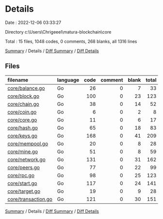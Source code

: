 # Details

Date : 2022-12-06 03:33:27

Directory c:\\Users\\Chrigeeel\\matura-blockchain\\core

Total : 15 files,  1048 codes, 0 comments, 268 blanks, all 1316 lines

[Summary](results.md) / Details / [Diff Summary](diff.md) / [Diff Details](diff-details.md)

## Files
| filename | language | code | comment | blank | total |
| :--- | :--- | ---: | ---: | ---: | ---: |
| [core/balance.go](/core/balance.go) | Go | 26 | 0 | 7 | 33 |
| [core/block.go](/core/block.go) | Go | 100 | 0 | 23 | 123 |
| [core/chain.go](/core/chain.go) | Go | 38 | 0 | 14 | 52 |
| [core/coin.go](/core/coin.go) | Go | 6 | 0 | 2 | 8 |
| [core/core.go](/core/core.go) | Go | 11 | 0 | 6 | 17 |
| [core/hash.go](/core/hash.go) | Go | 65 | 0 | 18 | 83 |
| [core/keys.go](/core/keys.go) | Go | 168 | 0 | 41 | 209 |
| [core/mempool.go](/core/mempool.go) | Go | 20 | 0 | 8 | 28 |
| [core/mine.go](/core/mine.go) | Go | 51 | 0 | 8 | 59 |
| [core/network.go](/core/network.go) | Go | 131 | 0 | 31 | 162 |
| [core/peers.go](/core/peers.go) | Go | 77 | 0 | 22 | 99 |
| [core/rpc.go](/core/rpc.go) | Go | 98 | 0 | 25 | 123 |
| [core/start.go](/core/start.go) | Go | 117 | 0 | 24 | 141 |
| [core/target.go](/core/target.go) | Go | 19 | 0 | 9 | 28 |
| [core/transaction.go](/core/transaction.go) | Go | 121 | 0 | 30 | 151 |

[Summary](results.md) / Details / [Diff Summary](diff.md) / [Diff Details](diff-details.md)